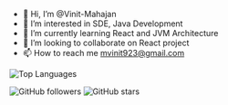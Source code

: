 - 👋 Hi, I’m @Vinit-Mahajan
- 👀 I’m interested in SDE, Java Development
- 🌱 I’m currently learning React and JVM Architecture
- 💞️ I’m looking to collaborate on React project
- 📫 How to reach me mvinit923@gmail.com

<!---
Vinit-Mahajan/Vinit-Mahajan is a ✨ special ✨ repository because its `README.md` (this file) appears on your GitHub profile.
You can click the Preview link to take a look at your changes.
--->

![Top Languages](https://github-readme-stats.vercel.app/api/top-langs/?username=Vinit-Mahajan&layout=compact&theme=radical)

![GitHub followers](https://img.shields.io/github/followers/Vinit-Mahajan?label=Follow&style=social)
![GitHub stars](https://img.shields.io/github/stars/Vinit-Mahajan?style=social)
